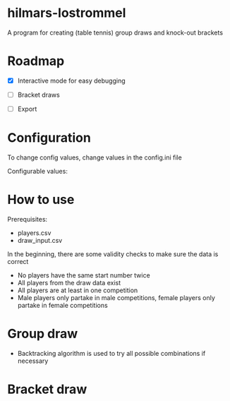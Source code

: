 # hilmars-lostrommel

A program for creating (table tennis) group draws and knock-out brackets

# Roadmap

- [x] Interactive mode for easy debugging
- [ ] Bracket draws
- [ ] Export 


# Configuration

To change config values, change values in the config.ini file

Configurable values:

# How to use

Prerequisites:

- players.csv
- draw_input.csv

In the beginning, there are some validity checks to make sure the data is correct
- No players have the same start number twice
- All players from the draw data exist
- All players are at least in one competition
- Male players only partake in male competitions, female players only partake in female competitions

# Group draw

- Backtracking algorithm is used to try all possible combinations if necessary

# Bracket draw